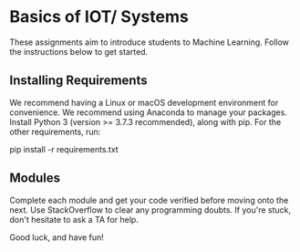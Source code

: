 # Basics of IOT/ Systems
These assignments aim to introduce students to Machine Learning. Follow the instructions below to get started.

## Installing Requirements
We recommend having a Linux or macOS development environment for convenience. We recommend using Anaconda to manage your packages.
Install Python 3 (version >= 3.7.3 recommended), along with pip.
For the other requirements, run:

pip install -r requirements.txt
## Modules
Complete each module and get your code verified before moving onto the next. Use StackOverflow to clear any programming doubts. If you're stuck, don't hesitate to ask a TA for help.

Good luck, and have fun!
